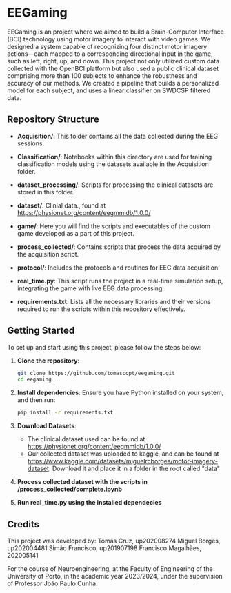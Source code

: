 # EEGaming

EEGaming is an project where we aimed to build a Brain-Computer Interface (BCI) technology using motor imagery to interact with video games. We designed a system capable of recognizing four distinct motor imagery actions—each mapped to a corresponding directional input in the game, such as left, right, up, and down. This project not only utilized custom data collected with the OpenBCI platform but also used a public clinical dataset comprising more than 100 subjects to enhance the robustness and accuracy of our methods. We created a pipeline that builds a personalized model for each subject, and uses a linear classifier on SWDCSP filtered data.

## Repository Structure

- **Acquisition/**: This folder contains all the data collected during the EEG sessions.
- **Classification/**: Notebooks within this directory are used for training classification models using the datasets available in the Acquisition folder.
- **dataset_processing/**: Scripts for processing the clinical datasets are stored in this folder.
- **dataset/**: Clinial data., found at https://physionet.org/content/eegmmidb/1.0.0/
- **game/**: Here you will find the scripts and executables of the custom game developed as a part of this project.
- **process_collected/**: Contains scripts that process the data acquired by the acquisition script.
- **protocol/**: Includes the protocols and routines for EEG data acquisition.

- **real_time.py**: This script runs the project in a real-time simulation setup, integrating the game with live EEG data processing.

- **requirements.txt**: Lists all the necessary libraries and their versions required to run the scripts within this repository effectively.

## Getting Started

To set up and start using this project, please follow the steps below:

1. **Clone the repository**:
    ```bash
    git clone https://github.com/tomasccpt/eegaming.git
    cd eegaming
    ```

2. **Install dependencies**:
    Ensure you have Python installed on your system, and then run:
    ```bash
    pip install -r requirements.txt
    ```

3. **Download Datasets**:
    - The clinical dataset used can be found at https://physionet.org/content/eegmmidb/1.0.0/
    - Our collected dataset was uploaded to kaggle, and can be found at https://www.kaggle.com/datasets/miguelrcborges/motor-imagery-dataset. Download it and place it in a folder in the root called "data"

4. **Process collected dataset with the scripts in /process_collected/complete.ipynb**

5. **Run real_time.py using the installed dependecies**

## Credits

This project was developed by:
Tomás Cruz, up202008274
Miguel Borges, up202004481
Simão Francisco, up201907198
Francisco Magalhães, 202005141

For the course of Neuroengineering, at the Faculty of Engineering of the University of Porto, in the academic year 2023/2024, under the supervision of Professor João Paulo Cunha.

